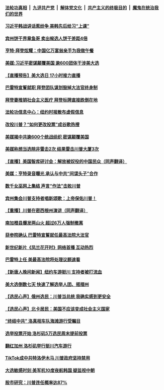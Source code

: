 

####  [法轮功真相](../../../../basic/blob/master/README.md?t=10281131) &nbsp;|&nbsp; [九评共产党](../../../../9ping.md/blob/master/README.md?t=10281131) &nbsp;|&nbsp; [解体党文化](../../../../jtdwh.md/blob/master/README.md?t=10281131)  &nbsp;|&nbsp; [共产主义的终极目的](../../../../gczydzjmd.md/blob/master/README.md?t=10281131) &nbsp;|&nbsp; [魔鬼在统治我们的世界](../../../../mgztzwmdsj.md/blob/master/README.md?t=10281131) 

#### [习近平韩战讲话惹纷争 美韩先后给习“上课”](../pages/prog203/a102973427.md?t=10281131) 

#### [宾州饼干界章鱼哥 卖出候选人饼干差距4倍](../pages/prog203/a102973423.md?t=10281131) 

#### [亨特‧拜登炫耀：中国亿万富翁亲手为我做午餐](../pages/prog203/a102973424.md?t=10281131) 

#### [美媒:习近平密谋颠覆美国 逾600团体干涉美大选](../pages/prog203/a102973409.md?t=10281131) 

#### [【直播预告】美大选日 17小时接力直播](../pages/prog203/a102972254.md?t=10281131) 

#### [巴雷特宣誓就职 拜登团队谋划毁掉大法官终身制](../pages/prog203/a102972922.md?t=10281131) 

#### [拜登妻推销社会主义医疗 拜登标牌直接跌倒在地](../pages/prog203/a102972937.md?t=10281131) 

#### [法轮功信息中心：纽约时报散布虚假信息](../pages/prog203/a102971426.md?t=10281131) 

#### [改投川普？“如何更改投票”成谷歌热搜](../pages/prog203/a102973353.md?t=10281131) 

#### [美媒揭中共逾600个统战组织 密谋颠覆美国](../pages/prog203/a102973318.md?t=10281131) 

#### [美媒称想当选除非雷击2次 结果雷击川普大厦3次](../pages/prog203/a102973232.md?t=10281131) 

#### [【直播】美国智库研讨会：解放被奴役的中国民众（同声翻译）](../pages/prog203/a102973303.md?t=10281131) 

#### [美媒：亨特录音曝光 承认与中共“间谍头子”合作](../pages/prog203/a102973201.md?t=10281131) 

#### [数千女巫网上集结 声言“作法”击败川普](../pages/prog203/a102973196.md?t=10281131) 

#### [宾州集会川普支持者唱新颂歌：上帝保佑川普！](../pages/prog203/a102972930.md?t=10281131) 

#### [【重播】川普在密西根州演讲（同声翻译）](../pages/prog203/a102973179.md?t=10281131) 

#### [南加橙县爆发两山火 超过6万人强制撤离](../pages/prog203/a102973166.md?t=10281131) 

#### [获参院确认 巴雷特宣誓就任最高法院大法官](../pages/prog203/a102973150.md?t=10281131) 

#### [新世纪新片《凤兰花开时》网络首播 互动热烈](../pages/prog203/a102973158.md?t=10281131) 

#### [巴雷特上任 美最高法院将处理议题速看](../pages/prog203/a102973067.md?t=10281131) 

#### [【新唐人晚间新闻】纽约车游挺川 支持者被打流血](../pages/prog203/a102973084.md?t=10281131) 

#### [美大选倒数七天 快速了解选举人团、摇摆州](../pages/prog203/a102973026.md?t=10281131) 

#### [【选民心声】俄州选民：川普当总统 我确实感到更安全](../pages/prog203/a102973008.md?t=10281131) 

#### [【选民心声】北卡居民：美国不应该变成社会主义国家](../pages/prog203/a102972995.md?t=10281131) 

#### [“终结中共” 洛真相车队海滩游行受瞩目](../pages/prog203/a102972991.md?t=10281131) 

#### [选举投票开始 洛杉矶5万选民周末提前投票](../pages/prog203/a102972988.md?t=10281131) 

#### [翻红加州 洛杉矶举行挺川汽车游行](../pages/prog203/a102972981.md?t=10281131) 

#### [TikTok成中共特洛伊木马 川普政府坚持禁用](../pages/prog203/a102972777.md?t=10281131) 

#### [大选敏感时刻 美军机10度夜航韩国 疑监视中朝](../pages/prog203/a102972750.md?t=10281131) 

#### [股市研究：川普连任概率达87%](../pages/prog203/a102972653.md?t=10281131) 

